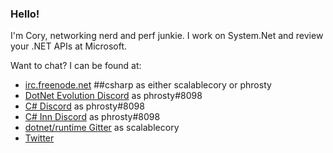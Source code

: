 ### Hello!

I'm Cory, networking nerd and perf junkie. I work on System.Net and review your .NET APIs at Microsoft.

Want to chat? I can be found at:
- [irc.freenode.net](http://freenode.net/) ##csharp as either scalablecory or phrosty
- [DotNet Evolution Discord](https://discord.gg/qgqQqch) as phrosty#8098
- [C# Discord](https://discord.gg/csharp) as phrosty#8098
- [C# Inn Discord](https://discord.gg/rCMKcUU) as phrosty#8098
- [dotnet/runtime Gitter](https://gitter.im/dotnet/runtime) as scalablecory
- [Twitter](https://twitter.com/scalablecory)
